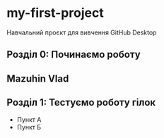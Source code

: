 # my-first-project
Навчальний проєкт для вивчення GitHub Desktop
 ## Розділ 0: Починаємо роботу
## Mazuhin Vlad
## Розділ 1: Тестуємо роботу гілок
*   Пункт А
*   Пункт Б
